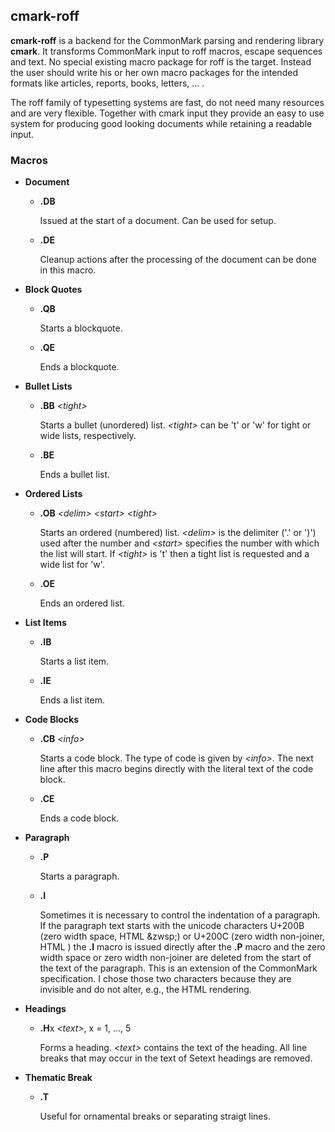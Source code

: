 ## cmark-roff

**cmark-roff** is a backend for the CommonMark parsing and rendering
library **cmark**. It transforms CommonMark input to roff macros,
escape sequences and text. No special existing macro package for
roff is the target. Instead the user should write his or her own
macro packages for the intended formats like articles, reports,
books, letters, ... .

The roff family of typesetting systems are fast, do not need many
resources and are very flexible. Together with cmark input they
provide an easy to use system for producing good looking documents
while retaining a readable input.


### Macros

- **Document**

  - **.DB**

    Issued at the start of a document. Can be used for setup.

  - **.DE**

    Cleanup actions after the processing of the document can be
    done in this macro.

- **Block Quotes**

  - **.QB**

    Starts a blockquote.

  - **.QE**

    Ends a blockquote.

- **Bullet Lists**

  - **.BB** *\<tight>*

    Starts a bullet (unordered) list. *\<tight>* can be 't' or 'w'
    for tight or wide lists, respectively.

  - **.BE**

    Ends a bullet list.

- **Ordered Lists**

  - **.OB** *\<delim>* *\<start>* *\<tight>*

    Starts an ordered (numbered) list. *\<delim>* is the delimiter
    ('.' or ')') used after the number and *\<start>* specifies the
    number with which the list will start. If *\<tight>* is 't'
    then a tight list is requested and a wide list for 'w'.

  - **.OE**

    Ends an ordered list.

- **List Items**

  - **.IB**

    Starts a list item.

  - **.IE**

    Ends a list item.

- **Code Blocks**

  - **.CB** *\<info>*

    Starts a code block. The type of code is given by *\<info>*.
    The next line after this macro begins directly with the literal
    text of the code block.

  - **.CE**

    Ends a code block.

- **Paragraph**

  - **.P**

    Starts a paragraph.

  - **.I**

    Sometimes it is necessary to control the indentation of a
    paragraph. If the paragraph text starts with the unicode
    characters U+200B (zero width space, HTML &zwsp;) or U+200C
    (zero width non-joiner, HTML &zwnj;) the **.I** macro is issued
    directly after the **.P** macro and the zero width space or
    zero width non-joiner are deleted from the start of the text
    of the paragraph. This is an extension of the CommonMark
    specification. I chose those two characters because they are
    invisible and do not alter, e.g., the HTML rendering.

- **Headings**

  - **.H**x *\<text>*, x = 1, ..., 5

    Forms a heading. *\<text>* contains the text of the heading.
    All line breaks that may occur in the text of Setext headings
    are removed.

- **Thematic Break**

  - **.T**

    Useful for ornamental breaks or separating straigt lines.
